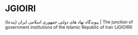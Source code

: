 # JGIOIRI
پیوندگاه نهاد های دولتی جمهوری اسلامی ایران (پندجا) | The junction of government institutions of the Islamic Republic of Iran (JGIOIRI)
